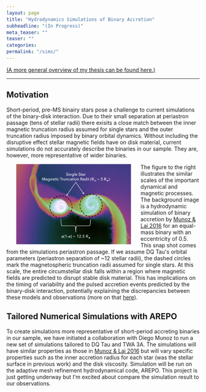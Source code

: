 ```yaml
---
layout: page
title: "Hydrodynamics Simulations of Binary Accretion"
subheadline: "(In Progress)"
meta_teaser: ""
teaser: ""
categories:
permalink: "/sims/"
---
```

<a href='https://tofflemire.github.io/research/'>(A more general overview of my thesis can be found here.)</a>
<hr>

## Motivation
Short-period, pre-MS binairy stars pose a challenge to current simulations of the binary-disk interaction. Due to their small separation at periastron passage (tens of stellar radii) there exisits a close match between the inner magnetic truncation radius assumed for single stars and the outer truncation radius imposed by binary orbital dynamics. Without including the disruptive effect stellar magnetic fields have on disk material, current simulations do not accurately describe the binaries in our sample. They are, however, more representative of wider binaries. 

<img src="/local_files/Model_mag.png" width="300" ALIGN="left" HSPACE="25" /> 
The figure to the right illustrates the similar scales of the important dynamical and magnetic processes. The background image is a hydrodynamic simulation of binary accretion by <a href='http://adsabs.harvard.edu/abs/2016ApJ...827...43M' target='blank'>Munoz & Lai 2016</a> for an equal-mass binary with an eccentricity of 0.5. This snap shot comes from the simulations periastron passage. If we assume DQ Tau's orbital parameters (periastron separation of ~12 stellar radii), the dashed circles mark the magnetospheric truncation radii assumed for single stars. At this scale, the entire circumstellar disk falls within a region where magnetic fields are predicted to disrupt stable disk material. This has implications on the timing of variability and the pulsed accretion events predicted by the binary-disk interaction, potentially explaining the discrepancies between these models and observations (more on that <a href='https://tofflemire.github.io/photometry/'>here</a>).

## Tailored Numerical Simulations with AREPO
To create simulations more representative of short-period accreting binaries in our sample, we have initiated a collaboration with Diego Munoz to run a new set of simulations tailored to DQ Tau and TWA 3A. The simulations will have similar properties as those in <a href='http://adsabs.harvard.edu/abs/2016ApJ...827...43M' target='blank'>Munoz & Lai 2016</a> but will vary specific properties such as the inner accretion radius for each star (was the stellar surface in previous work) and the disk viscosity. Simulation will be run on the adaptive mesh refinement hydrodynamical code, AREPO. This project is just getting underway but I'm excited about compare the simulation result to our observations. 


